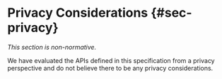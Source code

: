 Privacy Considerations {#sec-privacy}
=====================

<div class="non-normative">

*This section is non-normative.*

We have evaluated the APIs defined in this specification from a privacy
perspective and do not believe there to be any privacy considerations.
</div>
